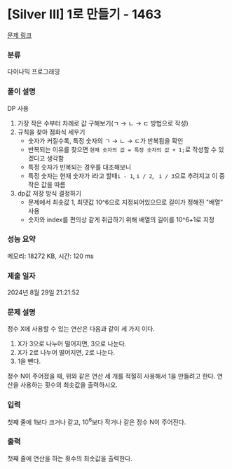 # [Silver III] 1로 만들기 - 1463 

[문제 링크](https://www.acmicpc.net/problem/1463) 

### 분류

다이나믹 프로그래밍

### 풀이 설명

<p>DP 사용</p>
<ol>
	<li> 가장 작은 수부터 차례로 값 구해보기(ㄱ → ㄴ → ㄷ 방법으로 작성)</li>
	<li> 규칙을 찾아 점화식 세우기
		<ul>
			<li>숫자가 커질수록, 특정 숫자의 ㄱ → ㄴ → ㄷ가 반복됨을 확인</li>
			<li>반복되는 이유를 찾으면 <code>현재 숫자의 값 = 특정 숫자의 값 + 1;</code>로 작성할 수 있겠다고 생각함</li>
			<li>특정 숫자가 반복되는 경우를 대조해보니</li>
			<li>특정 숫자는 현재 숫자가 i라고 할때<code>i - 1</code>, <code>i / 2</code>, <code> i / 3</code>으로 추려지고 이 중 작은 값을 따름</li>
		</ul>
	</li>
	<li> dp값 저장 방식 결정하기
		<ul>
			<li>문제에서 최솟값 1, 최댓값 10^6으로 지정되어있으므로 길이가 정해진 "배열" 사용</li>
			<li>숫자와 index를 편의상 같게 취급하기 위해 배열의 길이를 10^6+1로 지정</li>
		</ul>
	</li>
</ol>

### 성능 요약

메모리: 18272 KB, 시간: 120 ms

### 제출 일자

2024년 8월 29일 21:21:52

### 문제 설명

<p>정수 X에 사용할 수 있는 연산은 다음과 같이 세 가지 이다.</p>

<ol>
	<li>X가 3으로 나누어 떨어지면, 3으로 나눈다.</li>
	<li>X가 2로 나누어 떨어지면, 2로 나눈다.</li>
	<li>1을 뺀다.</li>
</ol>

<p>정수 N이 주어졌을 때, 위와 같은 연산 세 개를 적절히 사용해서 1을 만들려고 한다. 연산을 사용하는 횟수의 최솟값을 출력하시오.</p>

### 입력 

 <p>첫째 줄에 1보다 크거나 같고, 10<sup>6</sup>보다 작거나 같은 정수 N이 주어진다.</p>

### 출력 

 <p>첫째 줄에 연산을 하는 횟수의 최솟값을 출력한다.</p>


